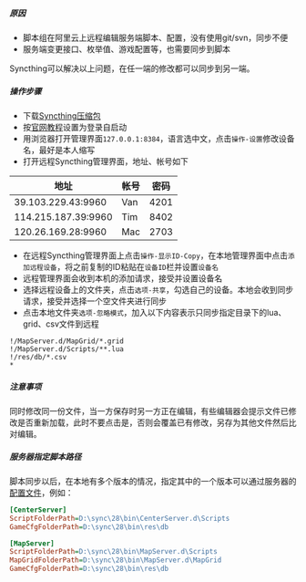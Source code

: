 ##### 原因

- 脚本组在阿里云上远程编辑服务端脚本、配置，没有使用git/svn，同步不便
- 服务端变更接口、枚举值、游戏配置等，也需要同步到脚本

Syncthing可以解决以上问题，在任一端的修改都可以同步到另一端。

##### 操作步骤

- 下载[Syncthing压缩包](https://github.com/syncthing/syncthing/releases/download/v1.23.1/syncthing-windows-amd64-v1.23.1.zip)
- 按[官网教程](https://docs.syncthing.net/users/autostart.html#autostart-windows-taskschd)设置为登录自启动
- 用浏览器打开管理界面`127.0.0.1:8384`，语言选中文，点击`操作-设置`修改设备名，最好是本人缩写
- 打开远程Syncthing管理界面，地址、帐号如下

| 地址                | 帐号 | 密码 |
| ------------------- | ---- | ---- |
| 39.103.229.43:9960  | Van  | 4201 |
| 114.215.187.39:9960 | Tim  | 8402 |
| 120.26.169.28:9960  | Mac  | 2703 |

- 在远程Syncthing管理界面上点击`操作-显示ID-Copy`，在本地管理界面中点击`添加远程设备`，将之前复制的ID粘贴在`设备ID`栏并设置`设备名`
- 远程管理界面会收到本机的添加请求，接受并设置设备名
- 选择远程设备上的文件夹，点击`选项-共享`，勾选自己的设备。本地会收到同步请求，接受并选择一个空文件夹进行同步
- 点击本地文件夹`选项-忽略模式`，加入以下内容表示只同步指定目录下的lua、grid、csv文件到远程

```
!/MapServer.d/MapGrid/*.grid
!/MapServer.d/Scripts/**.lua
!/res/db/*.csv
*
```

##### 注意事项

同时修改同一份文件，当一方保存时另一方正在编辑，有些编辑器会提示文件已修改是否重新加载，此时不要点击是，否则会覆盖已有修改，另存为其他文件然后比对编辑。

##### 服务器指定脚本路径

脚本同步以后，在本地有多个版本的情况，指定其中的一个版本可以通过服务器的[配置文件](配置文件说明.md#mapserver)，例如：

```ini
[CenterServer]
ScriptFolderPath=D:\sync\28\bin\CenterServer.d\Scripts
GameCfgFolderPath=D:\sync\28\bin\res\db

[MapServer]
ScriptFolderPath=D:\sync\28\bin\MapServer.d\Scripts
MapGridFolderPath=D:\sync\28\bin\MapServer.d\MapGrid
GameCfgFolderPath=D:\sync\28\bin\res\db
```